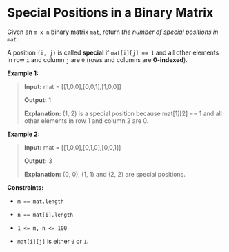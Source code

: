 # Special Positions in a Binary Matrix

Given an <code>m x n</code> binary matrix <code>mat</code>, return *the number of special positions in *<code>mat</code>*.*

A position <code>(i, j)</code> is called **special** if <code>mat[i][j] == 1</code> and all other elements in row <code>i</code> and column <code>j</code> are <code>0</code> (rows and columns are **0-indexed**).


**Example 1:**
>
> **Input:** mat = [[1,0,0],[0,0,1],[1,0,0]]
>
> **Output:** 1
>
> **Explanation:** (1, 2) is a special position because mat[1][2] == 1 and all other elements in row 1 and column 2 are 0.

**Example 2:**
>
> **Input:** mat = [[1,0,0],[0,1,0],[0,0,1]]
>
> **Output:** 3
>
> **Explanation:** (0, 0), (1, 1) and (2, 2) are special positions.


**Constraints:**

- <code>m == mat.length</code>

- <code>n == mat[i].length</code>

- <code>1 &lt;= m, n &lt;= 100</code>

- <code>mat[i][j]</code> is either <code>0</code> or <code>1</code>.
